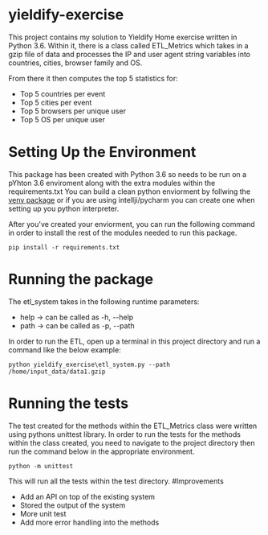 # yieldify-exercise
This project contains my solution to Yieldify Home exercise written in Python 3.6.
Within it, there is a class called ETL_Metrics which takes in a gzip file of data and processes the IP and user agent
string variables into countries, cities, browser family and OS. 

From there it then computes the top 5 statistics for:
* Top 5 countries per event
* Top 5 cities per event
* Top 5 browsers per unique user
* Top 5 OS per unique user

# Setting Up the Environment
This package has been created with Python 3.6 so needs to be run on a pYhton 3.6 enviroment along with the extra
modules within the requirements.txt
You can build a clean python enviorment by follwing the [venv package](https://docs.python.org/3/tutorial/venv.html) or
if you are using intellji/pycharm you can create one when setting up you python interpreter.

After you've created your enviorment, you can run the following command in order to install the rest of the modules
needed to run this package.
```shell
pip install -r requirements.txt 
```

# Running the package

The etl_system takes in the following runtime parameters:
   * help -> can be called as -h, --help
   * path -> can be called as -p, --path

In order to run the ETL, open up a terminal in this project directory and run a command like the below example:
```shell
python yieldify_exercise\etl_system.py --path /home/input_data/data1.gzip
```

# Running the tests
The test created for the methods within the ETL_Metrics class were written using pythons unittest library.
In order to run the tests for the methods within the class created, you need to navigate to the project
directory then run the command below in the appropriate environment.
```shell
python -m unittest
```
This will run all the tests within the test directory.
#Improvements
* Add an API on top of the existing system
* Stored the output of the system
* More unit test
* Add more error handling into the methods
